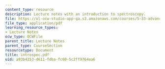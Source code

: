 ```yaml
---
content_type: resource
description: Lecture notes with an introduction to spectroscopy.
file: https://ol-ocw-studio-app-qa.s3.amazonaws.com/courses/5-33-advanced-chemical-experimentation-and-instrumentation-fall-2007/a93b4253d611fdbafc605c2ff9764aa6_introspec.pdf
file_type: application/pdf
learning_resource_types:
- Lecture Notes
ocw_type: OCWFile
parent_title: Lecture Notes
parent_type: CourseSection
resourcetype: Document
title: introspec.pdf
uid: a93b4253-d611-fdba-fc60-5c2ff9764aa6
---
```

